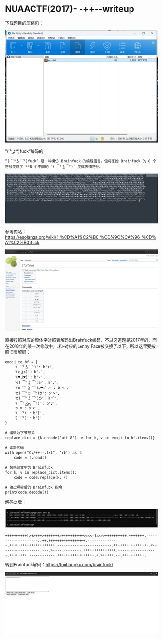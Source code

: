 
# NUAACTF(2017)- -++--writeup


下载题目的压缩包：

![misc-3.1](https://github.com/rootwlen/ctf/blob/main/misc/img/misc-3.1.png)

”( ͡° ͜ʖ ͡°)fuck“编码的

```
“( ͡° ͜ʖ ͡°)fuck” 是一种模仿 Brainfuck 的编程语言，但将原始 Brainfuck 的 8 个符号变成了 **8 个不同的 `( ͡° ͜ʖ ͡°)` 变体表情符号。
```

![misc-3.2](https://github.com/rootwlen/ctf/blob/main/misc/img/misc-3.2.png)

参考网站：https://esolangs.org/wiki/(_%CD%A1%C2%B0_%CD%9C%CA%96_%CD%A1%C2%B0)fuck

![misc-3.3](https://github.com/rootwlen/ctf/blob/main/misc/img/misc-3.3.png)

直接按照对应的颜体字对照表解码出Brainfuck编码，不过这道题是2017年的，而在2018年的某一次修改中，.和-对应的Lenny Face被交换了以下，所以这里要按照旧表解码：

```
emoji_to_bf = {
    '( ͡° ͜ʖ ͡°)': b'+',
    '(> ͜ʖ<)': b'.',
    '(♥ ͜ʖ♥)': b'-',
    'ᕙ( ͡° ͜ʖ ͡°)ᕗ': b',',
    '(∩ ͡° ͜ʖ ͡°)⊃━☆ﾟ.*': b'<',
    'ᕦ( ͡°ヮ ͡°)ᕥ': b'>',
    'ᕦ( ͡° ͜ʖ ͡°)ᕥ': b'^',
    '( ͡°╭͜ʖ╮ ͡°)': b'v',
    'ಠ_ಠ': b'x',
    '( ͡°(': b'[',     
    ') ͡°)': b']'
}

# 编码为字节形式
replace_dict = {k.encode('utf-8'): v for k, v in emoji_to_bf.items()}

# 读取代码
with open("C:/++--.txt", 'rb') as f:
    code = f.read()

# 替换颜文字为 Brainfuck
for k, v in replace_dict.items():
    code = code.replace(k, v)

# 输出解密后的 Brainfuck 指令
print(code.decode())
```

解码之后：

![misc-3.4](https://github.com/rootwlen/ctf/blob/main/misc/img/misc-3.4.png)

```
++++++++++[>+>+++>+++++++>++++++++++<<<<-]>>>>++++++++++.+++++++.--------------------..++.+++++++++++++++++.--------------.+++++++++++++++++++++.-------------------------.++++++++++++++++.<------------------.---.>----.--------.+++++++++++++++.------------------.++++++++.------------.+++++++++++++++++.<.>+++++.--.++++++++++.
```

转到Brainfuck解码：https://tool.bugku.com/brainfuck/

![misc-3.5](https://github.com/rootwlen/ctf/blob/main/misc/img/misc-3.5.png)
